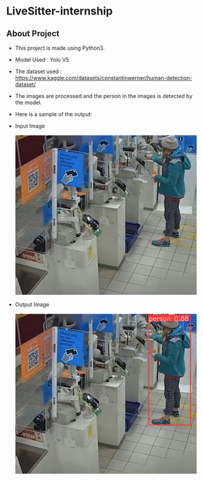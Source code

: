 # LiveSitter-internship
## About Project
- This project is made using Python3.
- Model Used : Yolo V5
- The dataset used : https://www.kaggle.com/datasets/constantinwerner/human-detection-dataset/
- The images are processed and the person in the images is detected by the model.
- Here is a sample of the output:
  
- Input Image

  
  ![Input-image](https://github.com/UtkarshKushwaha1/LiveSitter-Internship/blob/main/sample%20output/input%20image.png)

- Output Image

  
  ![Output-image](https://github.com/UtkarshKushwaha1/LiveSitter-Internship/blob/main/sample%20output/output%20image.png)
